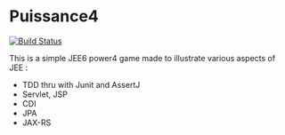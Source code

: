 # Puissance4

[![Build Status](https://travis-ci.org/dmetzler/puissance4.png?branch=master)](https://travis-ci.org/dmetzler/puissance4)


This is a simple JEE6 power4 game made to illustrate various aspects of JEE :

 * TDD thru with Junit and AssertJ
 * Servlet, JSP 
 * CDI
 * JPA
 * JAX-RS
 


